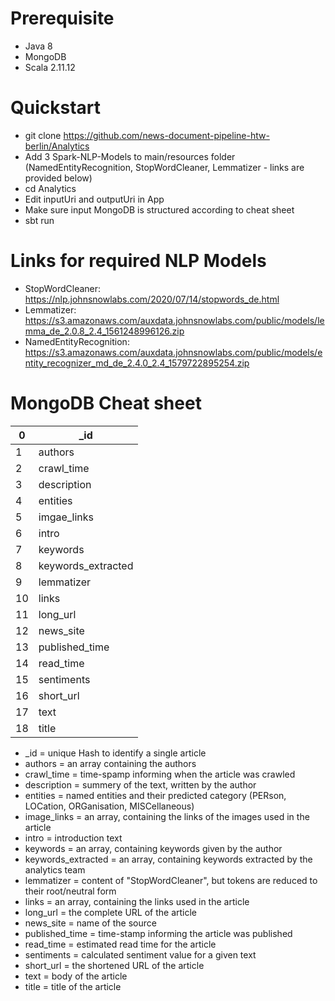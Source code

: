 # Prerequisite
+ Java 8
+ MongoDB
+ Scala 2.11.12

# Quickstart

+ git clone https://github.com/news-document-pipeline-htw-berlin/Analytics 
+ Add 3 Spark-NLP-Models to main/resources folder (NamedEntityRecognition, StopWordCleaner, Lemmatizer - links are provided below) 
+ cd Analytics
+ Edit inputUri and outputUri in App
+ Make sure input MongoDB is structured according to cheat sheet 
+ sbt run

# Links for required NLP Models

+ StopWordCleaner: https://nlp.johnsnowlabs.com/2020/07/14/stopwords_de.html
+ Lemmatizer: https://s3.amazonaws.com/auxdata.johnsnowlabs.com/public/models/lemma_de_2.0.8_2.4_1561248996126.zip
+ NamedEntityRecognition: https://s3.amazonaws.com/auxdata.johnsnowlabs.com/public/models/entity_recognizer_md_de_2.4.0_2.4_1579722895254.zip


# MongoDB Cheat sheet

| 0    |    _id  |
| ---- | ---- |
| 1    |  authors    |
| 2    |  crawl_time    |
| 3    |  description    |
| 4    |  entities    |
| 5    |  imgae_links    |
| 6    |  intro    |
| 7    |  keywords    |
| 8    |  keywords_extracted    |
| 9    |  lemmatizer    |
| 10    |  links    |
| 11    |  long_url    |
| 12    |  news_site    |
| 13    |  published_time   |
| 14    |  read_time    |
| 15    |  sentiments    |
| 16    |  short_url    |
| 17    |  text    |
| 18    |  title    |

+ _id                 = unique Hash to identify a single article 
+ authors             = an array containing the authors
+ crawl_time          = time-spamp informing when the article was crawled
+ description         = summery of the text, written by the author
+ entities            = named entities and their predicted category (PERson, LOCation, ORGanisation, MISCellaneous)
+ image_links         = an array, containing the links of the images used in the article
+ intro               = introduction text 
+ keywords            = an array, containing keywords given by the author
+ keywords_extracted  = an array, containing keywords extracted by the analytics team
+ lemmatizer          = content of "StopWordCleaner", but tokens are reduced to their root/neutral form
+ links               = an array, containing the links used in the article
+ long_url            = the complete URL of the article
+ news_site           = name of the source
+ published_time      = time-stamp informing the article was published
+ read_time           = estimated read time for the article
+ sentiments          = calculated sentiment value for a given text
+ short_url           = the shortened URL of the article
+ text                = body of the article 
+ title               = title of the article
